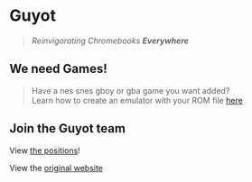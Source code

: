 # Guyot

> *Reinvigorating Chromebooks **Everywhere***

## We need Games!

> Have a nes snes gboy or gba game you want added?<br/>
> Learn how to create an emulator with your ROM file [here](https://github.com/guyotJs/Emulator-creation)

## Join the Guyot team 

View [the positions](https://guyotjs.github.io/beta)!

View the [original website](https://classicmc-studios.github.io/guyot)
